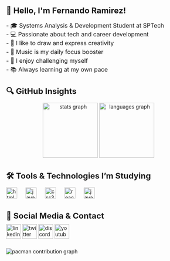 <h2 align="left" style="font-size: 22px; margin-bottom: 10px;">👋 Hello, I'm Fernando Ramirez!</h2>

<p align="left" style="font-size: 16px; line-height: 1.5; margin-bottom: 20px;">
  - 🎓 Systems Analysis & Development Student at SPTech<br>
  - 💻 Passionate about tech and career development<br>
  - 🎨 I like to draw and express creativity<br>
  - 🎵 Music is my daily focus booster<br>
  - 🚀 I enjoy challenging myself<br>
  - 📚 Always learning at my own pace<br>
</p>

<h2 align="left" style="font-size: 22px; margin-bottom: 10px;">🔍 GitHub Insights</h2>

<div align="center" style="margin-bottom: 20px;">
  <img src="https://github-readme-stats.vercel.app/api?username=FernandoRDev457&show_icons=true&theme=dracula&locale=en" height="150" alt="stats graph" />
  <img src="https://github-readme-stats.vercel.app/api/top-langs?username=FernandoRDev457&layout=compact&langs_count=5&theme=dracula" height="150" alt="languages graph" />
</div>

<h2 align="left" style="font-size: 22px; margin-bottom: 10px;">🛠️ Tools & Technologies I’m Studying</h2>

<div align="left" style="margin-bottom: 20px;">
  <img src="https://cdn.jsdelivr.net/gh/devicons/devicon/icons/html5/html5-original.svg" height="30" alt="html5" />
  <img width="15" />
  <img src="https://cdn.jsdelivr.net/gh/devicons/devicon/icons/javascript/javascript-original.svg" height="30" alt="javascript" />
  <img width="15" />
  <img src="https://cdn.jsdelivr.net/gh/devicons/devicon/icons/css3/css3-original.svg" height="30" alt="css3" />
  <img width="15" />
  <img src="https://cdn.jsdelivr.net/gh/devicons/devicon/icons/react/react-original.svg" height="30" alt="react" />
  <img width="15" />
  <img src="https://cdn.jsdelivr.net/gh/devicons/devicon/icons/java/java-original.svg" height="30" alt="java" />
</div>

<h2 align="left" style="font-size: 22px; margin-bottom: 10px;">📱 Social Media & Contact</h2>

<div align="left">
  <img src="https://img.shields.io/static/v1?message=LinkedIn&logo=linkedin&label=&color=0077B5&logoColor=white&labelColor=&style=for-the-badge" height="40" alt="linkedin logo"  />
  <img src="https://img.shields.io/static/v1?message=Twitch&logo=twitch&label=&color=9146FF&logoColor=white&labelColor=&style=for-the-badge" height="40" alt="twitter logo"  />
  <img src="https://img.shields.io/static/v1?message=Discord&logo=discord&label=&color=7289DA&logoColor=white&labelColor=&style=for-the-badge" height="40" alt="discord logo"  />
  <img src="https://img.shields.io/static/v1?message=Youtube&logo=youtube&label=&color=FF0000&logoColor=white&labelColor=&style=for-the-badge" height="40" alt="youtube logo"  />
</div>

###

<picture>
  <source media="(prefers-color-scheme: dark)" srcset="https://raw.githubusercontent.com/FernandoRDev/FernandoRDev/output/pacman-contribution-graph-dark.svg">
  <source media="(prefers-color-scheme: light)" srcset="https://raw.githubusercontent.com/FernandoRDev/FernandoRDev/output/pacman-contribution-graph.svg">
  <img alt="pacman contribution graph" src="https://raw.githubusercontent.com/FernandoRDev/FernandoRDev/output/pacman-contribution-graph.svg">
</picture>


